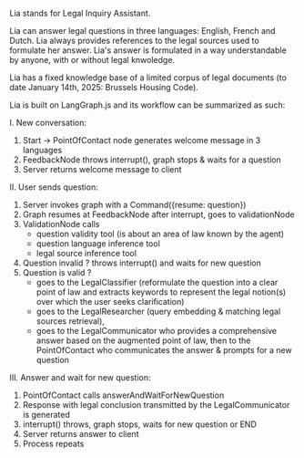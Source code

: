 Lia stands for Legal Inquiry Assistant.

Lia can answer legal questions in three languages: English, French and Dutch.
Lia always provides references to the legal sources used to formulate her answer.
Lia's answer is formulated in a way understandable by anyone, with or without legal knwoledge.

Lia has a fixed knowledge base of a limited corpus of legal documents (to date January 14th, 2025: Brussels Housing Code).

Lia is built on LangGraph.js and its workflow can be summarized as such:

I. New conversation:
1. Start -> PointOfContact node generates welcome message in 3 languages
3. FeedbackNode throws interrupt(), graph stops & waits for a question
4. Server returns welcome message to client

II. User sends question:
1. Server invokes graph with a Command({resume: question}) 
2. Graph resumes at FeedbackNode after interrupt, goes to validationNode
3. ValidationNode calls
    - question validity tool (is about an area of law known by the agent)
    - question language inference tool
    - legal source inference tool
4. Question invalid ? throws interrupt() and waits for new question
5. Question is valid ?
   - goes to the LegalClassifier (reformulate the question into a clear point of law and extracts keywords to represent the legal notion(s) over which the user seeks clarification)
   - goes to the LegalResearcher (query embedding & matching legal sources retrieval),
   - goes to the LegalCommunicator who provides a comprehensive answer based on the augmented point of law, then to the PointOfContact who communicates the answer & prompts for a new question
   
III. Answer and wait for new question:
1. PointOfContact calls answerAndWaitForNewQuestion
2. Response with legal conclusion transmitted by the LegalCommunicator is generated
3. interrupt() throws, graph stops, waits for new question or END
4. Server returns answer to client
5. Process repeats
